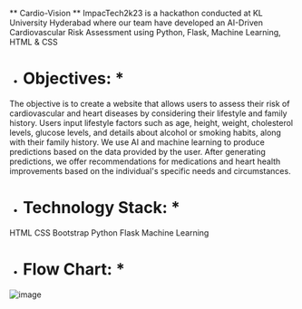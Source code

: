  ** Cardio-Vision **
ImpacTech2k23 is a hackathon conducted at KL University Hyderabad where our team have developed an AI-Driven Cardiovascular Risk Assessment using Python, Flask, Machine Learning, HTML &amp; CSS

* # Objectives: *

The objective is to create a website that allows users to assess their risk of cardiovascular and heart diseases by considering their lifestyle and family history. Users input lifestyle factors such as age, height, weight, cholesterol levels, glucose levels, and details about alcohol or smoking habits, along with their family history. We use AI and machine learning to produce predictions based on the data provided by the user. After generating predictions, we offer recommendations for medications and heart health improvements based on the individual's specific needs and circumstances.

* # Technology Stack: *

HTML
CSS
Bootstrap
Python
Flask
Machine Learning

* # Flow Chart: *

![image](https://github.com/2110030020/Cardio-Vision/assets/110022497/7a6287ed-26e5-4ad5-9719-8299ad324763)
